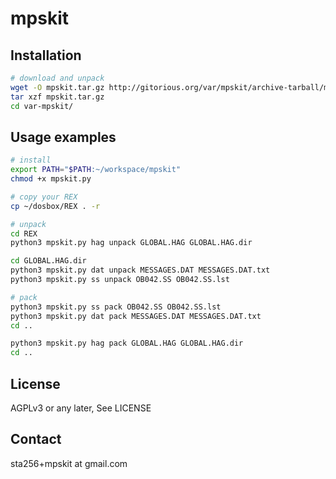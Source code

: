 mpskit
======

Installation
------------

```bash
# download and unpack
wget -O mpskit.tar.gz http://gitorious.org/var/mpskit/archive-tarball/master
tar xzf mpskit.tar.gz
cd var-mpskit/

```

Usage examples
--------------

```bash
# install
export PATH="$PATH:~/workspace/mpskit"
chmod +x mpskit.py

# copy your REX
cp ~/dosbox/REX . -r

# unpack
cd REX
python3 mpskit.py hag unpack GLOBAL.HAG GLOBAL.HAG.dir

cd GLOBAL.HAG.dir
python3 mpskit.py dat unpack MESSAGES.DAT MESSAGES.DAT.txt
python3 mpskit.py ss unpack OB042.SS OB042.SS.lst

# pack
python3 mpskit.py ss pack OB042.SS OB042.SS.lst
python3 mpskit.py dat pack MESSAGES.DAT MESSAGES.DAT.txt
cd ..

python3 mpskit.py hag pack GLOBAL.HAG GLOBAL.HAG.dir
cd ..


```

License
-------
AGPLv3 or any later, See LICENSE

Contact
-------
sta256+mpskit at gmail.com
